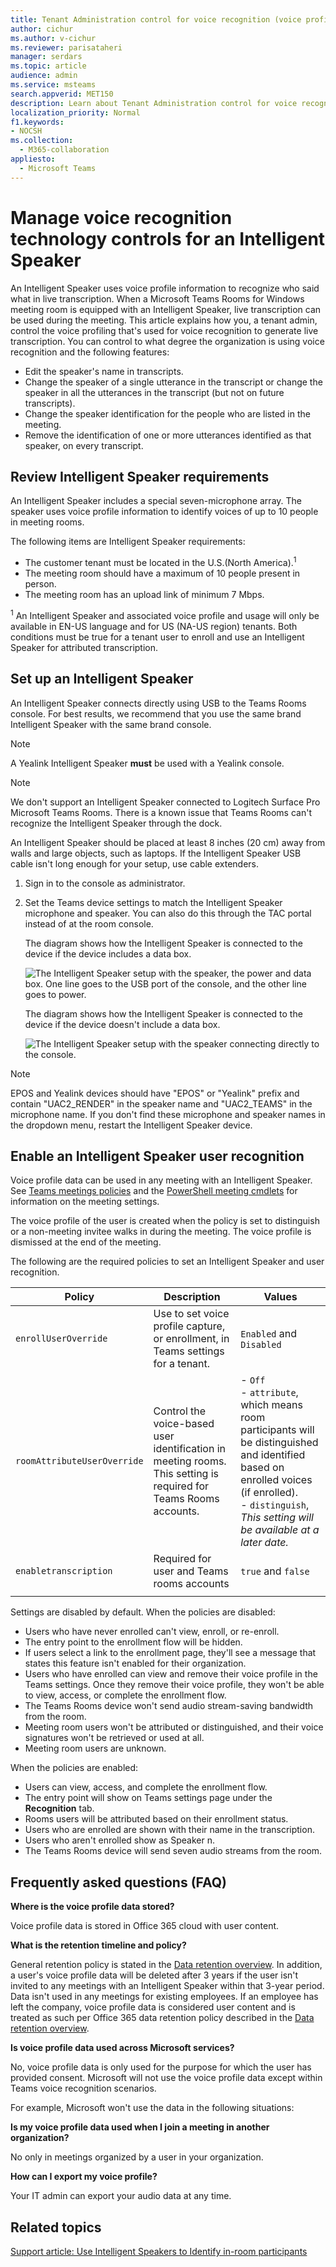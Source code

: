 ```yaml
---
title: Tenant Administration control for voice recognition (voice profile) in Teams Rooms 
author: cichur
ms.author: v-cichur
ms.reviewer: parisataheri
manager: serdars
ms.topic: article
audience: admin
ms.service: msteams
search.appverid: MET150
description: Learn about Tenant Administration control for voice recognition (voice profile) in Teams meeting rooms.
localization_priority: Normal
f1.keywords:
- NOCSH
ms.collection: 
  - M365-collaboration
appliesto: 
  - Microsoft Teams
---
```


# Manage voice recognition technology controls for an Intelligent Speaker

An Intelligent Speaker uses voice profile information to recognize who said what in live transcription. When a Microsoft Teams Rooms for Windows meeting room is equipped with an Intelligent Speaker, live transcription can be used during the meeting. This article explains how you, a tenant admin, control the voice profiling that's used for voice recognition to generate live transcription. You can control to what degree the organization is using voice recognition and the following features:

- Edit the speaker's name in transcripts.
- Change the speaker of a single utterance in the transcript or change the speaker in all the utterances in the transcript (but not on future transcripts).
- Change the speaker identification for the people who are listed in the meeting.
- Remove the identification of one or more utterances identified as that speaker, on every transcript.

## Review Intelligent Speaker requirements

An Intelligent Speaker includes a special seven-microphone array. The speaker uses voice profile information to identify voices of up to 10 people in meeting rooms.

The following items are Intelligent Speaker requirements:

- The customer tenant must be located in the U.S.(North America).<sup>1</sup>
- The meeting room should have a maximum of 10 people present in person.
- The meeting room has an upload link of minimum 7 Mbps.

 <sup>1</sup> An Intelligent Speaker and associated voice profile and usage will only be available in EN-US language and for US (NA-US region) tenants. Both conditions must be true for a tenant user to enroll and use an Intelligent Speaker for attributed transcription.

## Set up an Intelligent Speaker

An Intelligent Speaker connects directly using USB to the Teams Rooms console. For best results, we recommend that you use the same brand Intelligent Speaker with the same brand console.

> [!NOTE]
> A Yealink Intelligent Speaker **must** be used with a Yealink console.

> [!NOTE]
> We don't support an Intelligent Speaker connected to Logitech Surface Pro Microsoft Teams Rooms. There is a known issue that Teams Rooms can't recognize the Intelligent Speaker through the dock.

An Intelligent Speaker should be placed at least 8 inches (20 cm) away from walls and large objects, such as laptops. If the Intelligent Speaker USB cable isn't long enough for your setup, use cable extenders.

1. Sign in to the console as administrator.
2. Set the Teams device settings to match the Intelligent Speaker microphone and speaker.
   You can also do this through the TAC portal instead of at the room console.

   The diagram shows how the Intelligent Speaker is connected to the device if the device includes a data box.

   ![The Intelligent Speaker setup with the speaker, the power and data box. One line goes to the USB port of the console, and the other line goes to power. ](../media/intelligent-speakers1.png)

   The diagram shows how the Intelligent Speaker is connected to the device if the device doesn't include a data box.

   ![The Intelligent Speaker setup with the speaker connecting directly to the console. ](../media/intelligent-speakers2.png)

> [!Note]
> EPOS and Yealink devices should have "EPOS" or "Yealink" prefix and contain "UAC2_RENDER" in the speaker name and "UAC2_TEAMS" in the microphone name. If you don't find these microphone and speaker names in the dropdown menu, restart the Intelligent Speaker device.

## Enable an Intelligent Speaker user recognition

Voice profile data can be used in any meeting with an Intelligent Speaker. See [Teams meetings policies](../meeting-policies-in-teams.md) and the [PowerShell meeting cmdlets](https://docs.microsoft.com/powershell/module/skype/set-csteamsmeetingpolicy?view=skype-ps) for information on the meeting settings.

The voice profile of the user is created when the policy is set to distinguish or a non-meeting invitee walks in during the meeting. The voice profile is dismissed at the end of the meeting.

The following are the required policies to set an Intelligent Speaker and user recognition.

|Policy|Description|Values|
|-|-|-|
|`enrollUserOverride`|Use to set voice profile capture, or enrollment, in Teams settings for a tenant. |`Enabled` and `Disabled`|
|`roomAttributeUserOverride`|Control the voice-based user identification in meeting rooms. This setting is required for Teams Rooms accounts.|- `Off`<br/>- `attribute`, which means room participants will be distinguished and identified based on enrolled voices (if enrolled). <br/> - `distinguish`, *This setting will be available at a later date.*|
|`enabletranscription`|Required for user and Teams rooms accounts|`true` and `false`|
||||

Settings are disabled by default. When the policies are disabled:

- Users who have never enrolled can't view, enroll, or re-enroll.
- The entry point to the enrollment flow will be hidden.
- If users select a link to the enrollment page, they'll see a message that states this feature isn't enabled for their organization.  
- Users who have enrolled can view and remove their voice profile in the Teams settings. Once they remove their voice profile, they won't be able to view, access, or complete the enrollment flow.
- The Teams Rooms device won't send audio stream-saving bandwidth from the room.  
- Meeting room users won't be attributed or distinguished, and their voice signatures won't be retrieved or used at all.
- Meeting room users are unknown.

When the policies are enabled:

- Users can view, access, and complete the enrollment flow.
- The entry point will show on Teams settings page under the **Recognition** tab.
- Rooms users will be attributed based on their enrollment status.
- Users who are enrolled are shown with their name in the transcription.  
- Users who aren't enrolled show as Speaker n.
- The Teams Rooms device will send seven audio streams from the room.

## Frequently asked questions (FAQ)

**Where is the voice profile data stored?**

Voice profile data is stored in Office 365 cloud with user content.

**What is the retention timeline and policy?**

General retention policy is stated in the [Data retention overview](https://docs.microsoft.com/compliance/assurance/assurance-data-retention-deletion-and-destruction-overview). In addition, a user's voice profile data will be deleted after 3 years  if the user isn't invited to any meetings with an Intelligent Speaker within that 3-year period. Data isn't used in any meetings for existing employees. If an employee has left the company, voice profile data is considered user content and is treated as such per Office 365 data retention policy described in the [Data retention overview](https://docs.microsoft.com/compliance/assurance/assurance-data-retention-deletion-and-destruction-overview).

**Is voice profile data used across Microsoft services?**

No, voice profile data is only used for the purpose for which the user has provided consent. Microsoft will not use the voice profile data except within Teams voice recognition scenarios.

For example, Microsoft won't use the data in the following situations:

**Is my voice profile data used when I join a meeting in another organization?** 

No only in meetings organized by a user in your organization.

**How can I export my voice profile?**

Your IT admin can export your audio data at any time.

## Related topics

[Support article: Use Intelligent Speakers to Identify in-room participants ](https://support.microsoft.com/office/use-teams-intelligent-speakers-to-identify-in-room-participants-in-meeting-transcription-a075d6c0-30b3-44b9-b218-556a87fadc00)
